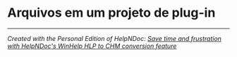 # Arquivos em um projeto de plug-in


***
_Created with the Personal Edition of HelpNDoc: [Save time and frustration with HelpNDoc's WinHelp HLP to CHM conversion feature](<https://www.helpndoc.com/step-by-step-guides/how-to-convert-a-hlp-winhelp-help-file-to-a-chm-html-help-help-file/>)_

